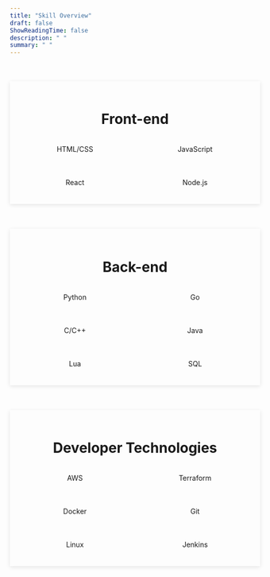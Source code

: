```yaml
---
title: "Skill Overview"
draft: false
ShowReadingTime: false
description: " "
summary: " "
--- 
```



<div class="skills-section"> 
    <h2>Front-end</h2> 
    <div class="skills-grid"> 
        <div class="skill-item">HTML/CSS</div> 
        <div class="skill-item">JavaScript</div> 
        <div class="skill-item">React</div> 
        <div class="skill-item">Node.js</div> 
    </div>
</div>


<div class="skills-section"> 
    <h2>Back-end</h2> 
    <div class="skills-grid"> 
        <div class="skill-item">Python</div> 
        <div class="skill-item">Go</div>
        <div class="skill-item">C/C++</div>  
        <div class="skill-item">Java</div> 
        <div class="skill-item">Lua</div> 
        <div class="skill-item">SQL</div> 
    </div> 
</div>

<div class="skills-section"> 
    <h2>Developer Technologies</h2> 
    <div class="skills-grid"> 
        <div class="skill-item">AWS</div> 
        <div class="skill-item">Terraform</div>
        <div class="skill-item">Docker</div>
        <div class="skill-item">Git</div>  
        <div class="skill-item">Linux</div> 
        <div class="skill-item">Jenkins</div>
    </div> 
</div>

<style>
.skills-section {
    max-width: 800px;
    margin: 50px auto;
    padding: 20px;
    /* background-color: #fff; */
    box-shadow: 0 2px 8px rgba(0, 0, 0, 0.1);
}
.skills-section h2 {
    text-align: center;
    font-size: 2em;
    margin-bottom: 20px;
}
.skills-grid {
    display: grid;
    grid-template-columns: repeat(auto-fit, minmax(150px, 1fr));
    gap: 20px;
}
.skill-item {
    background-color: var(--entry);
    color: var(--content);
    padding: 15px;
    text-align: center;
    border-radius: 5px;
    transition: background-color 0.3s ease;
}
.skill-item:hover {
    background-color: #005bb5;
}
</style>

